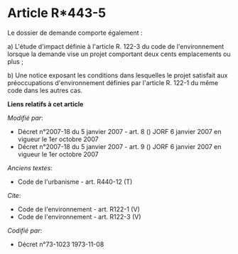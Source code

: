 # Article R*443-5

Le dossier de demande comporte également : 

a) L'étude d'impact définie à l'article R. 122-3 du code de l'environnement lorsque la demande vise un projet comportant deux
cents emplacements ou plus ; 

b) Une notice exposant les conditions dans lesquelles le projet satisfait aux préoccupations d'environnement définies par
l'article R. 122-1 du même code dans les autres cas.

**Liens relatifs à cet article**

_Modifié par_:

  - Décret n°2007-18 du 5 janvier 2007 - art. 8 () JORF 6 janvier 2007 en vigueur le 1er octobre 2007
  - Décret n°2007-18 du 5 janvier 2007 - art. 9 () JORF 6 janvier 2007 en vigueur le 1er octobre 2007

_Anciens textes_:

  - Code de l'urbanisme - art. R440-12 (T)

_Cite_:

  - Code de l'environnement - art. R122-1 (V)
  - Code de l'environnement - art. R122-3 (V)

_Codifié par_:

  - Décret n°73-1023 1973-11-08
